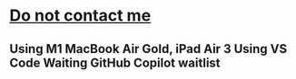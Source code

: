 <h1><a href="mailto:Do not contact me" style="Font-Color: Blue;">Do <strong>not</strong> contact me<a></h1>
 <h2>
 Using M1 MacBook Air Gold, iPad Air 3
 Using VS Code
 Waiting GitHub Copilot waitlist
  </h2>

